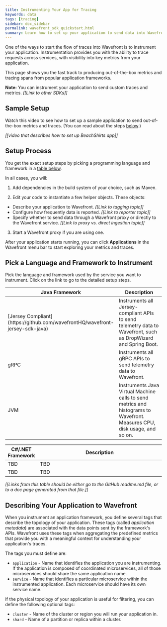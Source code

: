 ```yaml
---
title: Instrumenting Your App for Tracing
keywords: data
tags: [tracing]
sidebar: doc_sidebar
permalink: wavefront_sdk_quickstart.html
summary: Learn how to set up your application to send data into Wavefront.
---
```


One of the ways to start the flow of traces into Wavefront is to instrument your application. Instrumentation provides you with the ability to trace requests across services, with visibility into key metrics from your application.

This page shows you the fast track to producing out-of-the-box metrics and tracing spans from popular application frameworks. 

**Note:** You can instrument your application to send custom traces and metrics. _[[Link to other SDKs]]_

## Sample Setup

Watch this video to see how to set up a sample application to send out-of-the-box metrics and traces. (You can read about the steps [below](#setup-process).)

_[[video that describes how to set up BeachShirts app]]_

## Setup Process 

You get the exact setup steps by picking a programming language and framework in a [table below](#pick-a-language-and-framework-to-instrument). 

In all cases, you will:
 
1. Add dependencies in the build system of your choice, such as Maven. 

2. Edit your code to instantiate a few helper objects. These objects:
  * Describe your application to Wavefront. _[[Link to tagging topic]]_
  * Configure how frequently data is reported. _[[Link to reporter topic]]_
  * Specify whether to send data through a Wavefront proxy or directly to the Wavefront service. _[[Link to proxy vs. direct ingestion topic]]_

3. Start a Wavefront proxy if you are using one. 

After your application starts running, you can click **Applications** in the Wavefront menu bar to start exploring your metrics and traces.


## Pick a Language and Framework to Instrument 

Pick the language and framework used by the service you want to instrument. Click on the link to go to the detailed setup steps.

<table width="100%">
<colgroup>
<col width="20%" />
<col width="80%" />
</colgroup>
<tbody>
<thead>
<tr><th>Java Framework</th><th>Description</th></tr>
</thead>
<tr><td markdown="span">[Jersey Compliant](https://github.com/wavefrontHQ/wavefront-jersey-sdk-java)</td>
<td>Instruments all Jersey-compliant APIs to send telemetry data to Wavefront, such as DropWizard and Spring Boot.</td></tr>
<tr><td markdown="span">gRPC</td>
<td>Instruments all gRPC APIs to send telemetry data to Wavefront.</td></tr>
<tr><td markdown="span">JVM</td>
<td>Instruments Java Virtual Machine calls to send metrics and histograms to Wavefront. Measures CPU, disk usage, and so on.</td></tr>
</tbody>
</table>

<table width="100%">
<colgroup>
<col width="20%" />
<col width="80%" />
</colgroup>
<tbody>
<thead>
<tr><th>C#/.NET Framework</th><th>Description</th></tr>
</thead>
<tr><td markdown="span"> TBD </td>
<td>TBD</td></tr>
<tr><td markdown="span">TBD</td>
<td>TBD</td></tr>
</tbody>
</table>


_[[Links from this table should be either go to the GitHub readme.md file, or to a doc page generated from that file.]]_

## Describing Your Application to Wavefront

When you instrument an application framework, you define several tags that describe the topology of your application. These tags (called _application metadata_) are associated with the data points sent by the framework's APIs. Wavefront uses these tags when aggregating the predefined metrics that provide you with a meaningful context for understanding your application's traces.

The tags you must define are:
* `application` - Name that identifies the application you are instrumenting. If the application is composed of coordinated microservices, all of those microservices should share the same application name.
* `service` - Name that identifies a particular microservice within the instrumented application. Each microservice should have its own service name.

If the physical topology of your application is useful for filtering, you can define the following optional tags:
* `cluster` - Name of the cluster or region you will run your application in. 
* `shard` - Name of a partition or replica within a cluster.
